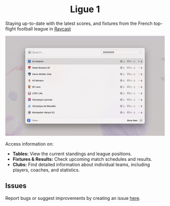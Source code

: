 <p align="center">
  <h1 align="center">Ligue 1</h1>
</p>

Staying up-to-date with the latest scores, and fixtures from the French top-flight football league in [Raycast](https://raycast.com/)

![Example](./metadata/ligue-1-1.png)

Access information on:

- **Tables:** View the current standings and league positions.
- **Fixtures & Results:** Check upcoming match schedules and results.
- **Clubs:** Find detailed information about individual teams, including players, coaches, and statistics.

## Issues

Report bugs or suggest improvements by creating an issue [here](https://github.com/anhthang/raycast-ligue-1/issues).
